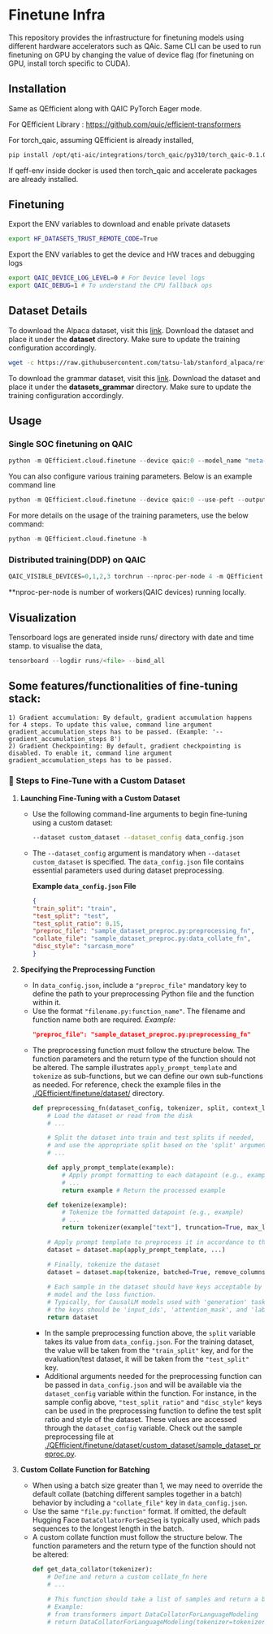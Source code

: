 # Finetune Infra

This repository provides the infrastructure for finetuning models using different hardware accelerators such as QAic.
Same CLI can be used to run finetuning on GPU by changing the value of device flag (for finetuning on GPU, install torch specific to CUDA).

## Installation

Same as QEfficient along with QAIC PyTorch Eager mode.

For QEfficient Library : https://github.com/quic/efficient-transformers

For torch_qaic, assuming QEfficient is already installed,
```bash
pip install /opt/qti-aic/integrations/torch_qaic/py310/torch_qaic-0.1.0-cp310-cp310-linux_x86_64.whl
```
If qeff-env inside docker is used then torch_qaic and accelerate packages are already installed.

## Finetuning

Export the ENV variables to download and enable private datasets
```bash
export HF_DATASETS_TRUST_REMOTE_CODE=True
```

Export the ENV variables to get the device and HW traces and debugging logs
```bash
export QAIC_DEVICE_LOG_LEVEL=0 # For Device level logs
export QAIC_DEBUG=1 # To understand the CPU fallback ops
```

## Dataset Details

To download the Alpaca dataset, visit this [link](https://raw.githubusercontent.com/tatsu-lab/stanford_alpaca/refs/heads/main/alpaca_data.json). Download the dataset and place it under the **dataset** directory. Make sure to update the training configuration accordingly.
```bash
wget -c https://raw.githubusercontent.com/tatsu-lab/stanford_alpaca/refs/heads/main/alpaca_data.json -P dataset/
```

To download the grammar dataset, visit this [link](https://github.com/meta-llama/llama-cookbook/blob/main/src/llama_cookbook/datasets/grammar_dataset/grammar_dataset_process.ipynb). Download the dataset and place it under the **datasets_grammar** directory. Make sure to update the training configuration accordingly.


## Usage

### Single SOC finetuning on QAIC

```python
python -m QEfficient.cloud.finetune --device qaic:0 --model_name "meta-llama/Llama-3.2-1B"
```
You can also configure various training parameters. Below is an example command line
```python
python -m QEfficient.cloud.finetune --device qaic:0 --use-peft --output_dir ./meta-sam --num_epochs 2 --context_length 256 
```

For more details on the usage of the training parameters, use the below command:
```python
python -m QEfficient.cloud.finetune -h
```

### Distributed training(DDP) on QAIC

```python
QAIC_VISIBLE_DEVICES=0,1,2,3 torchrun --nproc-per-node 4 -m QEfficient.cloud.finetune --device qaic --enable_ddp  --num_epochs 2  --model_name "meta-llama/Llama-3.2-1B"
```
**nproc-per-node is number of workers(QAIC devices) running locally.

## Visualization

Tensorboard logs are generated inside runs/ directory with date and time stamp.
to visualise the data,

```python
tensorboard --logdir runs/<file> --bind_all
```

## Some features/functionalities of fine-tuning stack:
    1) Gradient accumulation: By default, gradient accumulation happens for 4 steps. To update this value, command line argument gradient_accumulation_steps has to be passed. (Example: '--gradient_accumulation_steps 8')
    2) Gradient Checkpointing: By default, gradient checkpointing is disabled. To enable it, command line argument gradient_accumulation_steps has to be passed.


### 🔧 Steps to Fine-Tune with a Custom Dataset

1.  **Launching Fine-Tuning with a Custom Dataset**
    -   Use the following command-line arguments to begin fine-tuning using a custom dataset:
        ```bash
        --dataset custom_dataset --dataset_config data_config.json
        ```
    -   The `--dataset_config` argument is mandatory when `--dataset custom_dataset` is specified. The `data_config.json` file contains essential parameters used during dataset preprocessing.

        __Example `data_config.json` File__
        ```json
        {
        "train_split": "train",
        "test_split": "test",
        "test_split_ratio": 0.15,
        "preproc_file": "sample_dataset_preproc.py:preprocessing_fn",
        "collate_file": "sample_dataset_preproc.py:data_collate_fn",
        "disc_style": "sarcasm_more"
        }
        ```

2.  **Specifying the Preprocessing Function**
    -   In `data_config.json`, include a `"preproc_file"` mandatory key to define the path to your preprocessing Python file and the function within it.
    -   Use the format `"filename.py:function_name"`. The filename and function name both are required. 
        _Example:_
        ```json
        "preproc_file": "sample_dataset_preproc.py:preprocessing_fn"
        ```
    -   The preprocessing function must follow the structure below. The function parameters and the return type of the function should not be altered. The sample illustrates `apply_prompt_template` and `tokenize` as sub-functions, but we can define our own sub-functions as needed. For reference, check the example files in the [./QEfficient/finetune/dataset/](https://github.com/quic/efficient-transformers/tree/main/QEfficient/finetune/dataset) directory.
        ```python
        def preprocessing_fn(dataset_config, tokenizer, split, context_length=None):
            # Load the dataset or read from the disk
            # ...

            # Split the dataset into train and test splits if needed,
            # and use the appropriate split based on the 'split' argument.
            # ...

            def apply_prompt_template(example):
                # Apply prompt formatting to each datapoint (e.g., example)
                # ...
                return example # Return the processed example

            def tokenize(example):
                # Tokenize the formatted datapoint (e.g., example)
                # ...
                return tokenizer(example["text"], truncation=True, max_length=context_length) # Example tokenization

            # Apply prompt template to preprocess it in accordance to the dataset and task.
            dataset = dataset.map(apply_prompt_template, ...)

            # Finally, tokenize the dataset
            dataset = dataset.map(tokenize, batched=True, remove_columns=['text']) # Example batched tokenization
            
            # Each sample in the dataset should have keys acceptable by the HF
            # model and the loss function.
            # Typically, for CausalLM models used with 'generation' task_mode,
            # the keys should be 'input_ids', 'attention_mask', and 'labels'.
            return dataset
        ```
        -   In the sample preprocessing function above, the `split` variable takes its value from `data_config.json`. For the training dataset, the value will be taken from the `"train_split"` key, and for the evaluation/test dataset, it will be taken from the `"test_split"` key.
        -   Additional arguments needed for the preprocessing function can be passed in `data_config.json` and will be available via the `dataset_config` variable within the function. For instance, in the sample config above, `"test_split_ratio"` and `"disc_style"` keys can be used in the preprocessing function to define the test split ratio and style of the dataset. These values are accessed through the `dataset_config` variable. Check out the sample preprocessing file at [./QEfficient/finetune/dataset/custom_dataset/sample_dataset_preproc.py](https://github.com/quic/efficient-transformers/tree/main/QEfficient/finetune/dataset/custom_dataset/sample_dataset_preproc.py).

3.  **Custom Collate Function for Batching**
    -   When using a batch size greater than 1, we may need to override the default collate (batching different samples together in a batch) behavior by including a `"collate_file"` key in `data_config.json`.
    -   Use the same `"file.py:function"` format. If omitted, the default Hugging Face `DataCollatorForSeq2Seq` is typically used, which pads sequences to the longest length in the batch.
    -   A custom collate function must follow the structure below. The function parameters and the return type of the function should not be altered:
        ```python
        def get_data_collator(tokenizer):
            # Define and return a custom collate_fn here
            # ...
         
            # This function should take a list of samples and return a batch.
            # Example:
            # from transformers import DataCollatorForLanguageModeling
            # return DataCollatorForLanguageModeling(tokenizer=tokenizer, mlm=False)
        ```
